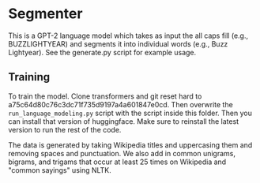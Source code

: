 # Segmenter

This is a GPT-2 language model which takes as input the all caps fill (e.g., BUZZLIGHTYEAR) and segments it into individual words (e.g., Buzz Lightyear). See the generate.py script for example usage.

## Training
To train the model. Clone transformers and git reset hard to a75c64d80c76c3dc71f735d9197a4a601847e0cd. Then overwrite the `run_language_modeling.py` script with the script inside this folder. Then you can install that version of huggingface. Make sure to reinstall the latest version to run the rest of the code.

The data is generated by taking Wikipedia titles and uppercasing them and removing spaces and punctuation. We also add in common unigrams, bigrams, and trigams that occur at least 25 times on Wikipedia and "common sayings" using NLTK.
